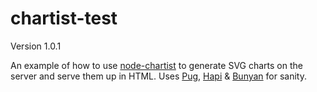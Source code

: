 # chartist-test
Version 1.0.1

An example of how to use [node-chartist](https://www.npmjs.com/package/node-chartist) to generate SVG charts on the server and serve them up in HTML. Uses [Pug](https://pugjs.org/), [Hapi](http://hapijs.com) & [Bunyan](https://github.com/trentm/node-bunyan) for sanity.
